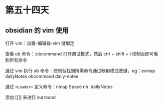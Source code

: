 # 第五十四天

## obsidian 的 vim 使用

打开 vim：设置-编辑器-vim 键绑定

查看 ob 命令：:obcommand 打开调试模式，然后 ctrl + shift + i 控制台即可看到所有命令

通过 vim 执行 ob 命令：控制台找到所需命令通过映射模式改键，eg：exmap dailyNotes obcommand daily-notes

通过 `<Leader>` 定义命令：nmap Space nn :dailyNotes

添加 [[]] 来进行 surround
